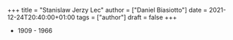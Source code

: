 +++
title = "Stanislaw Jerzy Lec"
author = ["Daniel Biasiotto"]
date = 2021-12-24T20:40:00+01:00
tags = ["author"]
draft = false
+++

-   1909 - 1966